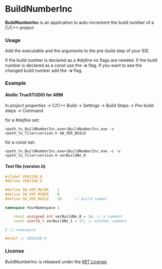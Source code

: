 # BuildNumberInc

__BuildNumberInc__ is an application to auto-increment the build number of a C/C++ project

### Usage

Add the executable and the arguments to the pre-build step of your IDE.

If the build number is declared as a _#define_ no flags are needed.
If the build number is declared as a _const_ use the __-c__ flag.
If you want to see the changed build number add the __-v__ flag.

### Example

#### Atollic TrueSTUDIO for ARM

In _project properties_ -> C/C++ Build -> Settings -> Build Steps -> Pre-build steps -> Command

for a _#define_ set:
```
<path_to_BuildNumberInc.exe>\BuildNumberInc.exe -v <path_to_file>\version.h SW_VER_BUILD
```
for a _const_ set:
```
<path_to_BuildNumberInc.exe>\BuildNumberInc.exe -c -v <path_to_file>\version.h verBuildNo_0
```

#### Test file (version.h)

```cpp
#ifndef VERSION_H
#define VERSION_H

#define SW_VER_MAJOR	1
#define SW_VER_MINOR	8
#define SW_VER_BUILD	28		// build number

namespace YourNamespace {

    const unsigned int verBuildNo_0 = 14; // a comment
    const uint16_t verBuildNo_1 = 27; // another comment

} // namespace

#endif // VERSION_H
```

### License

BuildNumberInc is released under the [MIT License](https://opensource.org/licenses/MIT).

